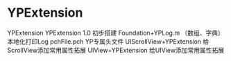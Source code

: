 # YPExtension
YPExtension
YPExtension 1.0 初步搭建 Foundation+YPLog.m （数组、字典）本地化打印Log
pchFile.pch YP专属头文件
UIScrollView+YPExtension 给ScrollView添加常用属性拓展
UIView+YPExtension 给UIView添加常用属性拓展
